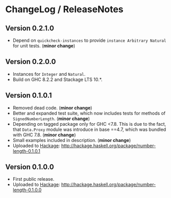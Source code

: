 # ChangeLog / ReleaseNotes


## Version 0.2.1.0

* Depend on `quickcheck-instances` to provide `instance Arbitrary Natural` for
  unit tests. (**minor change**)


## Version 0.2.0.0

* Instances for `Integer` and `Natural`.
* Build on GHC 8.2.2 and Stackage LTS 10.\*.


## Version 0.1.0.1

* Removed dead code. (**minor change**)
* Better and expanded test suite, which now includes tests for methods of
  `SignedNumberLength`. (**minor change**)
* Depending on tagged package only for GHC <7.8. This is due to the fact, that
  `Data.Proxy` module was introduce in base ==4.7, which was bundled with GHC
  7.8. (**minor change**)
* Small examples included in description. (**minor change**)
* Uploaded to [Hackage][]:
  <http://hackage.haskell.org/package/number-length-0.1.0.1>


## Version 0.1.0.0

* First public release.
* Uploaded to [Hackage][]:
  <http://hackage.haskell.org/package/number-length-0.1.0.0>



[Hackage]:
  http://hackage.haskell.org/
  "HackageDB (or just Hackage) is a collection of releases of Haskell packages."
